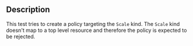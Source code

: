 ## Description

This test tries to create a policy targeting the `Scale` kind.
The `Scale` kind doesn't map to a top level resource and therefore the policy is expected to be rejected.